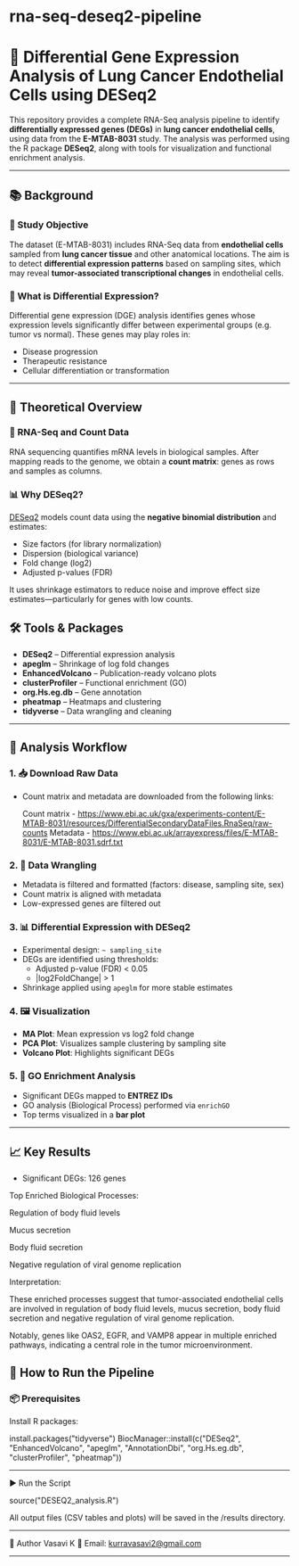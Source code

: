 # rna-seq-deseq2-pipeline

# 🧬 Differential Gene Expression Analysis of Lung Cancer Endothelial Cells using DESeq2

This repository provides a complete RNA-Seq analysis pipeline to identify **differentially expressed genes (DEGs)** in **lung cancer endothelial cells**, using data from the **E-MTAB-8031** study. The analysis was performed using the R package **DESeq2**, along with tools for visualization and functional enrichment analysis.

---

## 📚 Background

### 🎯 Study Objective

The dataset (E-MTAB-8031) includes RNA-Seq data from **endothelial cells** sampled from **lung cancer tissue** and other anatomical locations. The aim is to detect **differential expression patterns** based on sampling sites, which may reveal **tumor-associated transcriptional changes** in endothelial cells.

### 🔬 What is Differential Expression?

Differential gene expression (DGE) analysis identifies genes whose expression levels significantly differ between experimental groups (e.g. tumor vs normal). These genes may play roles in:

- Disease progression
- Therapeutic resistance
- Cellular differentiation or transformation

---

## 🧪 Theoretical Overview

### 🧬 RNA-Seq and Count Data

RNA sequencing quantifies mRNA levels in biological samples. After mapping reads to the genome, we obtain a **count matrix**: genes as rows and samples as columns.

### 📊 Why DESeq2?

[DESeq2](https://bioconductor.org/packages/release/bioc/html/DESeq2.html) models count data using the **negative binomial distribution** and estimates:

- Size factors (for library normalization)
- Dispersion (biological variance)
- Fold change (log2)
- Adjusted p-values (FDR)

It uses shrinkage estimators to reduce noise and improve effect size estimates—particularly for genes with low counts.


## 🛠️ Tools & Packages

- **DESeq2** – Differential expression analysis
- **apeglm** – Shrinkage of log fold changes
- **EnhancedVolcano** – Publication-ready volcano plots
- **clusterProfiler** – Functional enrichment (GO)
- **org.Hs.eg.db** – Gene annotation
- **pheatmap** – Heatmaps and clustering
- **tidyverse** – Data wrangling and cleaning

---

## 🚀 Analysis Workflow

### 1. 📥 Download Raw Data

- Count matrix and metadata are downloaded from the following links:
  
  Count matrix - https://www.ebi.ac.uk/gxa/experiments-content/E-MTAB-8031/resources/DifferentialSecondaryDataFiles.RnaSeq/raw-counts
  Metadata - https://www.ebi.ac.uk/arrayexpress/files/E-MTAB-8031/E-MTAB-8031.sdrf.txt

### 2. 🧹 Data Wrangling

- Metadata is filtered and formatted (factors: disease, sampling site, sex)
- Count matrix is aligned with metadata
- Low-expressed genes are filtered out

### 3. 📊 Differential Expression with DESeq2

- Experimental design: `~ sampling_site`
- DEGs are identified using thresholds:
  - Adjusted p-value (FDR) < 0.05
  - |log2FoldChange| > 1
- Shrinkage applied using `apeglm` for more stable estimates

### 4. 🖼️ Visualization

- **MA Plot**: Mean expression vs log2 fold change
- **PCA Plot**: Visualizes sample clustering by sampling site
- **Volcano Plot**: Highlights significant DEGs

### 5. 🧠 GO Enrichment Analysis

- Significant DEGs mapped to **ENTREZ IDs**
- GO analysis (Biological Process) performed via `enrichGO`
- Top terms visualized in a **bar plot**
---

## 📈 Key Results

- Significant DEGs: 126 genes

Top Enriched Biological Processes:

Regulation of body fluid levels

Mucus secretion

Body fluid secretion

Negative regulation of viral genome replication

Interpretation:

These enriched processes suggest that tumor-associated endothelial cells are involved in regulation of body fluid levels, mucus secretion, body fluid secretion and negative regulation of viral genome replication.

Notably, genes like OAS2, EGFR, and VAMP8 appear in multiple enriched pathways, indicating a central role in the tumor microenvironment.


## 🧪 How to Run the Pipeline

### 📦 Prerequisites

Install R packages:

install.packages("tidyverse")
BiocManager::install(c("DESeq2", "EnhancedVolcano", "apeglm",
                       "AnnotationDbi", "org.Hs.eg.db",
                       "clusterProfiler", "pheatmap"))

---
▶️ Run the Script

source("DESEQ2_analysis.R")

All output files (CSV tables and plots) will be saved in the /results directory.

---
👤 Author
Vasavi K 
🔗 Email: kurravasavi2@gmail.com

---
